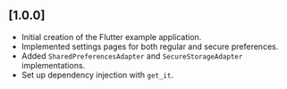 ## [1.0.0]

- Initial creation of the Flutter example application.
- Implemented settings pages for both regular and secure preferences.
- Added `SharedPreferencesAdapter` and `SecureStorageAdapter` implementations.
- Set up dependency injection with `get_it`.